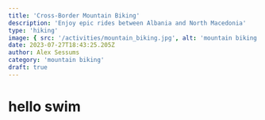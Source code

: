 ```yaml
---
title: 'Cross-Border Mountain Biking'
description: 'Enjoy epic rides between Albania and North Macedonia'
type: 'hiking'
image: { src: '/activities/mountain_biking.jpg', alt: 'mountain biking' }
date: 2023-07-27T18:43:25.205Z
author: Alex Sessums
category: 'mountain biking'
draft: true
---
```


# hello swim
